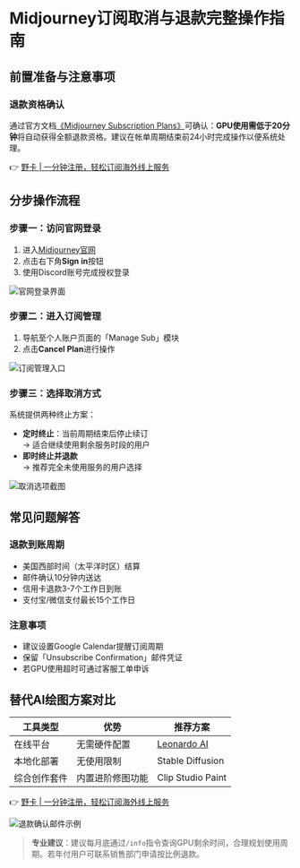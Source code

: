 # Midjourney订阅取消与退款完整操作指南

## 前置准备与注意事项
### 退款资格确认
通过官方文档[《Midjourney Subscription Plans》](https://docs.midjourney.com/docs/plans)可确认：**GPU使用需低于20分钟**将自动获得全额退款资格。建议在帐单周期结束前24小时完成操作以便系统处理。

👉 [野卡 | 一分钟注册，轻松订阅海外线上服务](https://bbtdd.com/yeka)

## 分步操作流程
### 步骤一：访问官网登录
1. 进入[Midjourney官网](https://www.midjourney.com/home/?callbackUrl=https%3A%2F%2Fwww.midjourney.com%2Faccount%2F)
2. 点击右下角**Sign in**按钮
3. 使用Discord账号完成授权登录

![官网登录界面](https://bbtdd.com/wp-content/uploads/img/35360028192.webp)

### 步骤二：进入订阅管理
1. 导航至个人账户页面的「Manage Sub」模块
2. 点击**Cancel Plan**进行操作

![订阅管理入口](https://bbtdd.com/wp-content/uploads/img/2658514906.webp)

### 步骤三：选择取消方式
系统提供两种终止方案：

- **定时终止**：当前周期结束后停止续订  
→ 适合继续使用剩余服务时段的用户
- **即时终止并退款**  
→ 推荐完全未使用服务的用户选择

![取消选项截图](https://bbtdd.com/wp-content/uploads/img/86147534.webp)

## 常见问题解答
### 退款到账周期
- 美国西部时间（太平洋时区）结算
- 邮件确认10分钟内送达
- 信用卡退款3-7个工作日到账
- 支付宝/微信支付最长15个工作日

### 注意事项
- 建议设置Google Calendar提醒订阅周期
- 保留「Unsubscribe Confirmation」邮件凭证
- 若GPU使用超时可通过客服工单申诉

## 替代AI绘图方案对比
| 工具类型       | 优势               | 推荐方案      |
|----------------|--------------------|---------------|
| 在线平台       | 无需硬件配置       | [Leonardo AI](https://leonardo.ai/) |
| 本地化部署     | 无使用限制         | Stable Diffusion |
| 综合创作套件   | 内置进阶修图功能   | Clip Studio Paint |

👉 [野卡 | 一分钟注册，轻松订阅海外线上服务](https://bbtdd.com/yeka)

![退款确认邮件示例](https://bbtdd.com/wp-content/uploads/img/8580288602.webp)

> **专业建议**：建议每月底通过`/info`指令查询GPU剩余时间，合理规划使用周期。若年付用户可联系销售部门申请按比例退款。